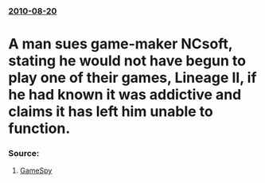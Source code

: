 ### [2010-08-20](/news/2010/08/20/index.md)

# A man sues game-maker NCsoft, stating he would not have begun to play one of their games, Lineage II, if he had known it was addictive and claims it has left him unable to function. 




### Source:

1. [GameSpy](http://www.gamespy.com/articles/111/1114793p1.html)
